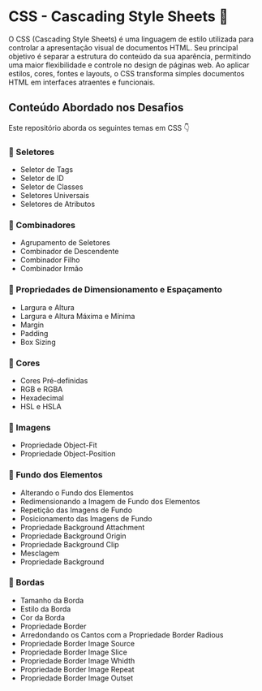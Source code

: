 # CSS - Cascading Style Sheets 👏 

<p>O CSS (Cascading Style Sheets) é uma linguagem de estilo utilizada para controlar a apresentação visual de documentos HTML. Seu principal objetivo é separar a estrutura do conteúdo da sua aparência, permitindo uma maior flexibilidade e controle no design de páginas web. Ao aplicar estilos, cores, fontes e layouts, o CSS transforma simples documentos HTML em interfaces atraentes e funcionais.</p>

## Conteúdo Abordado nos Desafios

<p>Este repositório aborda os seguintes temas em CSS 👇

<div>
<h3><strong>🌟 Seletores</strong></h3>
<ul>
<li>Seletor de Tags</li>
<li>Seletor de ID</li>
<li>Seletor de Classes</li>
<li>Seletores Universais</li>
<li>Seletores de Atributos</li>
</ul>
</div>

<div>
<h3><strong>🌟 Combinadores</strong></h3>
<ul>
<li>Agrupamento de Seletores</li>
<li>Combinador de Descendente</li>
<li>Combinador Filho</li>
<li>Combinador Irmão</li>
</ul>
</div>

<div>
<h3><strong>🌟 Propriedades de Dimensionamento e Espaçamento</strong></h3>
<ul>
<li>Largura e Altura</li>
<li>Largura e Altura Máxima e Mínima</li>
<li>Margin</li>
<li>Padding</li>
<li>Box Sizing</li>
</ul>
</div>

<div>
<h3><strong>🌟 Cores</strong></h3>
<ul>
<li>Cores Pré-definidas</li>
<li>RGB e RGBA</li>
<li>Hexadecimal</li>
<li>HSL e HSLA</li>
</ul>
</div>

<div>
<h3><strong>🌟 Imagens</strong></h3>
<ul>
<li>Propriedade Object-Fit</li>
<li>Propriedade Object-Position</li>
</ul>
</div>

<div>
<h3><strong>🌟 Fundo dos Elementos</strong></h3>
<ul>
<li>Alterando o Fundo dos Elementos</li>
<li>Redimensionando a Imagem de Fundo dos Elementos</li>
<li>Repetição das Imagens de Fundo</li>
<li>Posicionamento das Imagens de Fundo</li>
<li>Propriedade Background Attachment</li>
<li>Propriedade Background Origin</li>
<li>Propriedade Background Clip</li>
<li>Mesclagem</li>
<li>Propriedade Background</li>
</ul>
</div>

<div>
<h3><strong>🌟 Bordas</strong></h3>
<ul>
<li>Tamanho da Borda</li>
<li>Estilo da Borda</li>
<li>Cor da Borda</li>
<li>Propriedade Border</li>
<li>Arredondando os Cantos com a Propriedade Border Radious</li>
<li>Propriedade Border Image Source</li>
<li>Propriedade Border Image Slice</li>
<li>Propriedade Border Image Whidth</li>
<li>Propriedade Border Image Repeat</li>
<li>Propriedade Border Image Outset</li>
</ul>
</div>





</p>
